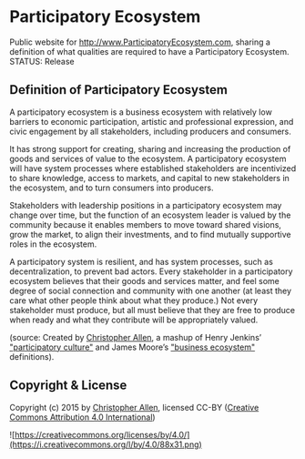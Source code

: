 # Participatory Ecosystem

Public website for http://www.ParticipatoryEcosystem.com, sharing a definition of what qualities are required to have a Participatory Ecosystem. STATUS: Release

## Definition of Participatory Ecosystem

A participatory ecosystem is a business ecosystem with relatively low barriers to economic participation, artistic and professional expression, and civic engagement by all stakeholders, including producers and consumers.

It has strong support for creating, sharing and increasing the production of goods and services of value to the ecosystem. A participatory ecosystem will have system processes where established stakeholders are incentivized to share knowledge, access to markets, and capital to new stakeholders in the ecosystem, and to turn consumers into producers.

<p>Stakeholders with leadership positions in a participatory ecosystem may change over time, but the function of an ecosystem leader is valued by the community because it enables members to move toward shared visions, grow the market, to align their investments, and to find mutually supportive roles in the ecosystem.

A participatory system is resilient, and has system processes, such as decentralization, to prevent bad actors. Every stakeholder in a participatory ecosystem believes that their goods and services matter, and feel some degree of social connection and community with one another (at least they care what other people think about what they produce.) Not every stakeholder must produce, but all must believe that they are free to produce when ready and what they contribute will be appropriately valued.

(source: Created by [Christopher Allen](http://www.LifeWithAlacrity.com), a mashup of Henry Jenkins’  ["participatory culture"](http://en.wikipedia.org/wiki/Participatory_culture) and James Moore’s ["business ecosystem"](http://en.wikipedia.org/wiki/Business_ecosystem) definitions).

## Copyright & License

Copyright (c) 2015 by [Christopher Allen](http://www.LifeWithAlacrity.com), licensed CC-BY ([Creative Commons Attribution 4.0 International](https://creativecommons.org/licenses/by/4.0/))

![https://creativecommons.org/licenses/by/4.0/](https://i.creativecommons.org/l/by/4.0/88x31.png) 

